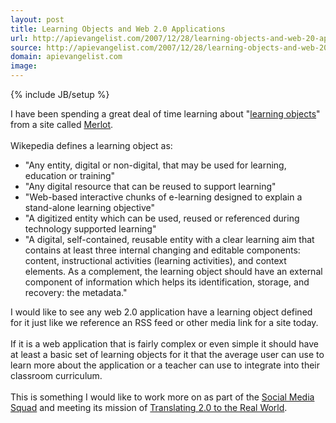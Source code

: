```yaml
---
layout: post
title: Learning Objects and Web 2.0 Applications
url: http://apievangelist.com/2007/12/28/learning-objects-and-web-20-applications/
source: http://apievangelist.com/2007/12/28/learning-objects-and-web-20-applications/
domain: apievangelist.com
image: 
---
```

{% include JB/setup %}<p>I have been spending a great deal of time learning about "<a href="http://en.wikipedia.org/wiki/Learning_Object">learning objects</a>" from a site called <a href="http://www.merlot.org/">Merlot</a>.   <br /><br />Wikepedia defines a learning object as:<ul class="mainlist"><li>"Any entity, digital or non-digital, that may be used for learning, education or training"</li><li>"Any digital resource that can be reused to support learning"</li><li>"Web-based interactive chunks of e-learning designed to explain a stand-alone learning objective"</li><li>"A digitized entity which can be used, reused or referenced during technology supported learning"</li><li>"A digital, self-contained, reusable entity with a clear learning aim that contains at least three internal changing and editable components: content, instructional activities (learning activities), and context elements. As a complement, the learning object should have an external component of information which helps its identification, storage, and recovery: the metadata."</li></ul>I would like to see any web 2.0 application have a learning object defined for it just like we reference an RSS feed or other media link for a site today. <br /><br />If it is a web application that is fairly complex or even simple it should have at least a basic set of learning objects for it that the average user can use to learn more about the application or a teacher can use to integrate into their classroom curriculum.<br /><br />This is something I would like to work more on as part of the <a href="http://www.socialmediasquad.com">Social Media Squad</a> and meeting its mission of <a href="http://www.socialmediasquad.com">Translating 2.0 to the Real World</a>.</p>
